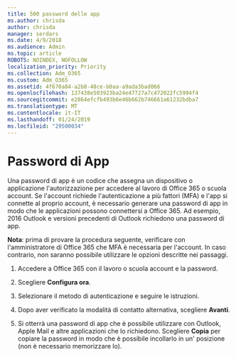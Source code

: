 ```yaml
---
title: 500 password delle app
ms.author: chrisda
author: chrisda
manager: serdars
ms.date: 4/9/2018
ms.audience: Admin
ms.topic: article
ROBOTS: NOINDEX, NOFOLLOW
localization_priority: Priority
ms.collection: Adm_O365
ms.custom: Adm_O365
ms.assetid: 4f670a84-a2b8-48ce-b0aa-a9ada3bad066
ms.openlocfilehash: 137438e503923ba24e47727a7c472022fc5994f4
ms.sourcegitcommit: e2864efcfb493b6e46b662b746661a61232bdba7
ms.translationtype: MT
ms.contentlocale: it-IT
ms.lasthandoff: 01/24/2019
ms.locfileid: "29500034"
---
```

# <a name="app-passwords"></a>Password di App

Una password di app è un codice che assegna un dispositivo o applicazione l'autorizzazione per accedere al lavoro di Office 365 o scuola account. Se l'account richiede l'autenticazione a più fattori (MFA) e l'app si connette al proprio account, è necessario generare una password di app in modo che le applicazioni possono connettersi a Office 365. Ad esempio, 2016 Outlook e versioni precedenti di Outlook richiedono una password di app.
  
 **Nota**: prima di provare la procedura seguente, verificare con l'amministratore di Office 365 che MFA è necessaria per l'account. In caso contrario, non saranno possibile utilizzare le opzioni descritte nei passaggi.
  
1. Accedere a Office 365 con il lavoro o scuola account e la password.
    
2. Scegliere **Configura ora**.
    
3. Selezionare il metodo di autenticazione e seguire le istruzioni.
    
4. Dopo aver verificato la modalità di contatto alternativa, scegliere **Avanti**.
    
5. Si otterrà una password di app che è possibile utilizzare con Outlook, Apple Mail e altre applicazioni che lo richiedono. Scegliere **Copia** per copiare la password in modo che è possibile incollarlo in un' posizione (non è necessario memorizzare lo). 
    

